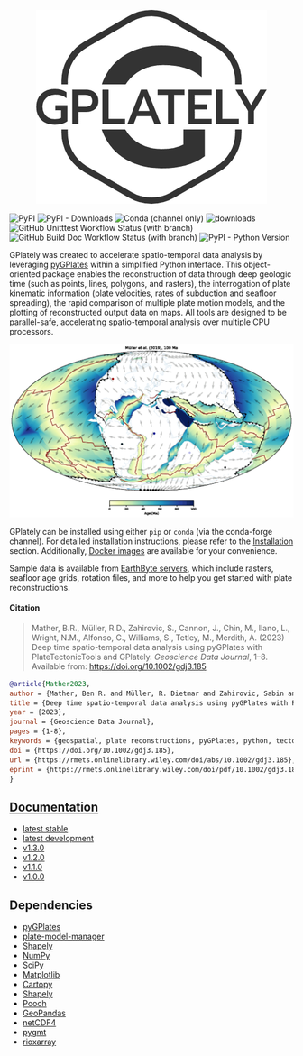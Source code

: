 <p align="center">
<picture>
  <source media="(prefers-color-scheme: dark)" srcset="https://raw.githubusercontent.com/GPlates/gplately/master/Notebooks/NotebookFiles/ReadMe_Files/GPlately_White_logo.png">
  <source media="(prefers-color-scheme: light)" srcset="https://raw.githubusercontent.com/GPlates/gplately/master/Notebooks/NotebookFiles/ReadMe_Files/GPlately_Main_logo.png">
  <img alt="GPlately logo." src="https://raw.githubusercontent.com/GPlates/gplately/master/Notebooks/NotebookFiles/ReadMe_Files/GPlately_Main_logo.png">
</picture>
</p>

![PyPI](https://img.shields.io/pypi/v/gplately?style=for-the-badge)
![PyPI - Downloads](https://img.shields.io/pypi/dm/gplately?style=for-the-badge)
![Conda (channel only)](https://img.shields.io/conda/vn/conda-forge/gplately?style=for-the-badge)
![downloads](https://img.shields.io/conda/d/conda-forge/gplately?style=for-the-badge)
![GitHub Unitttest Workflow Status (with branch)](https://img.shields.io/github/actions/workflow/status/GPlates/gplately/build_and_test.yml?branch=master&style=for-the-badge&label=test)
![GitHub Build Doc Workflow Status (with branch)](https://img.shields.io/github/actions/workflow/status/GPlates/gplately/deploy_documentation.yaml?branch=master&style=for-the-badge&label=doc)
![PyPI - Python Version](https://img.shields.io/pypi/pyversions/gplately?style=for-the-badge)


GPlately was created to accelerate spatio-temporal data analysis by leveraging [pyGPlates](https://www.gplates.org/docs/pygplates/index.html) within a simplified Python interface. This object-oriented package enables the reconstruction of data through deep geologic time (such as points, lines, polygons, and rasters), the interrogation of plate kinematic information (plate velocities, rates of subduction and seafloor spreading), the rapid comparison of multiple plate motion models, and the plotting of reconstructed output data on maps. All tools are designed to be parallel-safe, accelerating spatio-temporal analysis over multiple CPU processors.

![SeedPointGIF](https://raw.githubusercontent.com/GPlates/gplately/master/Notebooks/NotebookFiles/ReadMe_Files/muller19_seedpoints.gif)
 
GPlately can be installed using either `pip` or `conda` (via the conda-forge channel). For detailed installation instructions, please refer to the [Installation](https://github.com/GPlates/gplately/tree/update-doc-examples-tests?tab=readme-ov-file#installation) section. Additionally, [Docker images](https://github.com/GPlates/gplately/tree/update-doc-examples-tests?tab=readme-ov-file#3-using-docker-) are available for your convenience.

Sample data is available from [EarthByte servers](https://www.earthbyte.org/category/resources/), which
include rasters, seafloor age grids, rotation files, and more to help you get started with plate reconstructions.

#### Citation

> Mather, B.R., Müller, R.D., Zahirovic, S., Cannon, J., Chin, M., Ilano, L., Wright, N.M., Alfonso, C., Williams, S., Tetley, M., Merdith, A. (2023) Deep time spatio-temporal data analysis using pyGPlates with PlateTectonicTools and GPlately. _Geoscience Data Journal_, 1–8. Available from: https://doi.org/10.1002/gdj3.185

```bib
@article{Mather2023,
author = {Mather, Ben R. and Müller, R. Dietmar and Zahirovic, Sabin and Cannon, John and Chin, Michael and Ilano, Lauren and Wright, Nicky M. and Alfonso, Christopher and Williams, Simon and Tetley, Michael and Merdith, Andrew},
title = {Deep time spatio-temporal data analysis using pyGPlates with PlateTectonicTools and GPlately},
year = {2023},
journal = {Geoscience Data Journal},
pages = {1-8},
keywords = {geospatial, plate reconstructions, pyGPlates, python, tectonics},
doi = {https://doi.org/10.1002/gdj3.185},
url = {https://rmets.onlinelibrary.wiley.com/doi/abs/10.1002/gdj3.185},
eprint = {https://rmets.onlinelibrary.wiley.com/doi/pdf/10.1002/gdj3.185},
}
```

## [Documentation](https://gplates.github.io/gplately/dev)

- [latest stable](https://gplates.github.io/gplately/stable/)
- [latest development](https://gplates.github.io/gplately/latest/sphinx/html/index.html)
- [v1.3.0](https://gplates.github.io/gplately/v1.3.0/)
- [v1.2.0](https://gplates.github.io/gplately/v1.2.0/)
- [v1.1.0](https://gplates.github.io/gplately/v1.1.0/)
- [v1.0.0](https://gplates.github.io/gplately/v1.0.0/)

## Dependencies

- [pyGPlates](https://www.gplates.org/docs/pygplates/pygplates_getting_started.html#installation) 
- [plate-model-manager](https://pypi.org/project/plate-model-manager/) 
- [Shapely](https://shapely.readthedocs.io/en/stable/project.html#installing-shapely)
- [NumPy](https://numpy.org/install/) 
- [SciPy](https://scipy.org/install/) 
- [Matplotlib](https://matplotlib.org/stable/users/installing/index.html)
- [Cartopy](https://scitools.org.uk/cartopy/docs/latest/index.html#getting-started)
- [Shapely](https://shapely.readthedocs.io/en/stable/installation.html)
- [Pooch](https://github.com/fatiando/pooch)
- [GeoPandas](https://geopandas.org/en/stable/getting_started.html)
- [netCDF4](https://unidata.github.io/netcdf4-python/#quick-install)
- [pygmt](https://www.pygmt.org/latest/)
- [rioxarray](https://github.com/corteva/rioxarray)

